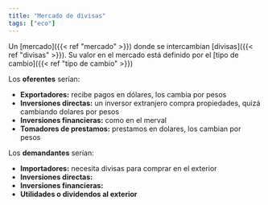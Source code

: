```yaml
---
title: "Mercado de divisas"
tags: ["eco"]
---
```

Un [mercado]({{< ref "mercado" >}}) donde se intercambian [divisas]({{< ref "divisas" >}}). Su valor en el mercado está definido por el [tipo de cambio]({{< ref "tipo de cambio" >}})

Los **oferentes** serían:
- **Exportadores:** recibe pagos en dólares, los cambia por pesos
- **Inversiones directas:** un inversor extranjero compra propiedades, quizá cambiando dolares por pesos
- **Inversiones financieras:** como en el merval
- **Tomadores de prestamos:** prestamos en dolares, los cambian por pesos

Los **demandantes** serían:
- **Importadores:** necesita divisas para comprar en el exterior
- **Inversiones directas:**
- **Inversiones financieras:**
- **Utilidades o dividendos al exterior**